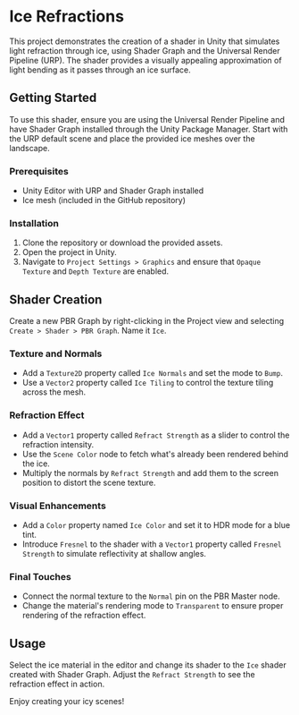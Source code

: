 # Ice Refractions

This project demonstrates the creation of a shader in Unity that simulates light refraction through ice, using Shader Graph and the Universal Render Pipeline (URP). The shader provides a visually appealing approximation of light bending as it passes through an ice surface.

## Getting Started

To use this shader, ensure you are using the Universal Render Pipeline and have Shader Graph installed through the Unity Package Manager. Start with the URP default scene and place the provided ice meshes over the landscape.

### Prerequisites

- Unity Editor with URP and Shader Graph installed
- Ice mesh (included in the GitHub repository)

### Installation

1. Clone the repository or download the provided assets.
2. Open the project in Unity.
3. Navigate to `Project Settings > Graphics` and ensure that `Opaque Texture` and `Depth Texture` are enabled.

## Shader Creation

Create a new PBR Graph by right-clicking in the Project view and selecting `Create > Shader > PBR Graph`. Name it `Ice`.

### Texture and Normals

- Add a `Texture2D` property called `Ice Normals` and set the mode to `Bump`.
- Use a `Vector2` property called `Ice Tiling` to control the texture tiling across the mesh.

### Refraction Effect

- Add a `Vector1` property called `Refract Strength` as a slider to control the refraction intensity.
- Use the `Scene Color` node to fetch what's already been rendered behind the ice.
- Multiply the normals by `Refract Strength` and add them to the screen position to distort the scene texture.

### Visual Enhancements

- Add a `Color` property named `Ice Color` and set it to HDR mode for a blue tint.
- Introduce `Fresnel` to the shader with a `Vector1` property called `Fresnel Strength` to simulate reflectivity at shallow angles.

### Final Touches

- Connect the normal texture to the `Normal` pin on the PBR Master node.
- Change the material's rendering mode to `Transparent` to ensure proper rendering of the refraction effect.

## Usage

Select the ice material in the editor and change its shader to the `Ice` shader created with Shader Graph. Adjust the `Refract Strength` to see the refraction effect in action.


Enjoy creating your icy scenes!
